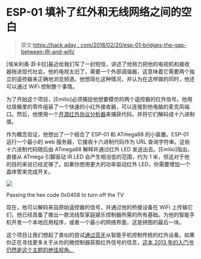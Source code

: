 # ESP-01 填补了红外和无线网络之间的空白

> 原文:[https://hack aday . com/2018/02/20/esp-01-bridges-the-gap-between-IR-and-wifi/](https://hackaday.com/2018/02/20/esp-01-bridges-the-gap-between-ir-and-wifi/)

[埃米利奥·菲卡拉]最近给我们写了一封短信，讲述了他努力把他的电视机和接收器拖进现代社会。他的电视太旧了，需要一个外部调谐器，这意味着它需要两个独立的遥控器来正确地浏览频道。他想简化这种情况，并认为在这样做的同时，他还可以通过 WiFi 控制整个事情。

为了开始这个项目，[Emilio]必须捕捉他想要模仿的两个遥控器的红外信号。他用垃圾箱里的零件组装了一个快速的小红外接收器，可以连接到他电脑的麦克风端口。然后，他使用一个[开源红外协议分析器](http://www.ostan.cz/IR_protocol_analyzer/)来捕获代码，并将它们解码成十六进制值。

作为概念验证，他想出了一个结合了 ESP-01 和 ATmega88 的小装置。ESP-01 运行一个最小的 web 服务器，它接收十六进制代码作为 URL 查询字符串。这些十六进制代码随后由 ATmega88 解释并通过红外 LED 发送出去。[Emilio]指出，直接从 ATmega 引脚驱动 IR LED 会产生相当低的范围，约为 1 米，但这对于他的目的来说已经足够了。如果你想用更大的功率驱动红外 LED，你需要增加一个晶体管来完成开关。

[![](../Images/4976ccd53f3b28b6222a531ef215ab94.png)](https://hackaday.com/wp-content/uploads/2018/02/irwifi_detail2.png)

Passing the hex code 0x0408 to turn off the TV

现在，他可以解码来自原始遥控器的信号，并通过他的桥接设备在 WiFi 上传输它们，他已经具备了推出一款流线型家庭娱乐控制器所需的所有基础。为他的智能手机开发一个本地应用程序，或者一个最小的网络界面，这是拼图的最后一块。

这个项目让我们想起了类似的尝试[通过蓝牙](https://hackaday.com/2015/06/19/ir-remote-for-smartphone-via-bluetooth-adapter/)从智能手机控制传统的红外设备。如果你正在寻找更多关于从你的微控制器获取红外信号的信息，[这本 2013 年的入门书仍然是这个主题的绝佳视角。](https://hackaday.com/2013/11/20/primer-tutorials-for-arduino-ir-remote-cloning-and-keyboard-simulation/)
